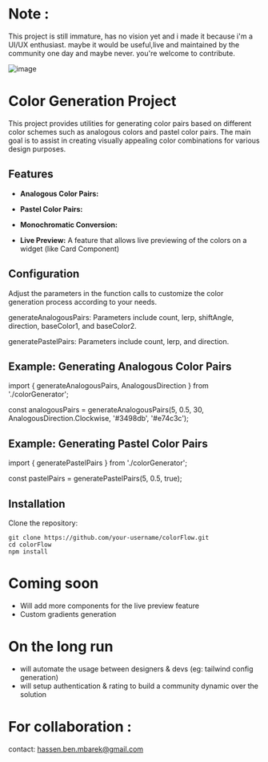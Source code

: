 # Note :

This project is still immature, has no vision yet and i made it because i'm a UI/UX enthusiast. maybe it would be useful,live and maintained by the community one day and maybe never.
you're welcome to contribute.

![image](https://github.com/EagleMind/colorFlow/assets/47986462/66e1cbd1-af2c-4e26-9685-5186e88ba6d6)


# Color Generation Project

This project provides utilities for generating color pairs based on different color schemes such as analogous colors and pastel color pairs. The main goal is to assist in creating visually appealing color combinations for various design purposes.

## Features

- **Analogous Color Pairs:**

- **Pastel Color Pairs:** 

- **Monochromatic Conversion:**

- **Live Preview:** A feature that allows live previewing of the colors on a widget (like Card Component)

## Configuration

Adjust the parameters in the function calls to customize the color generation process according to your needs.

generateAnalogousPairs: Parameters include count, lerp, shiftAngle, direction, baseColor1, and baseColor2.

generatePastelPairs: Parameters include count, lerp, and direction.

## Example: Generating Analogous Color Pairs

import { generateAnalogousPairs, AnalogousDirection } from './colorGenerator';

const analogousPairs = generateAnalogousPairs(5, 0.5, 30, AnalogousDirection.Clockwise, '#3498db', '#e74c3c');

## Example: Generating Pastel Color Pairs

import { generatePastelPairs } from './colorGenerator';

const pastelPairs = generatePastelPairs(5, 0.5, true);

## Installation

Clone the repository:

```
git clone https://github.com/your-username/colorFlow.git
cd colorFlow
npm install
```

# Coming soon

- Will add more components for the live preview feature
- Custom gradients generation

# On the long run

- will automate the usage between designers & devs (eg: tailwind config generation)
- will setup authentication & rating to build a community dynamic over the solution

# For collaboration :

contact: hassen.ben.mbarek@gmail.com
